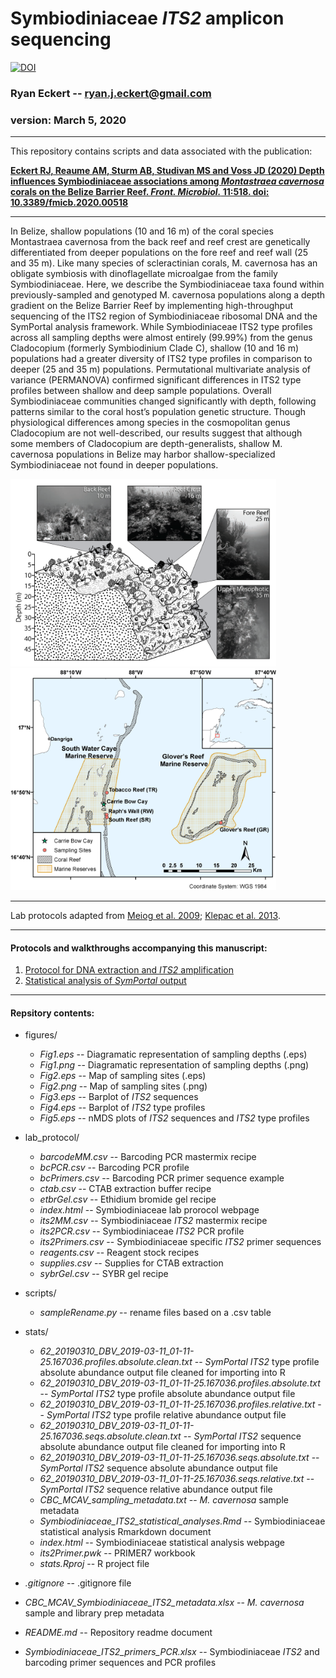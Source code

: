 Symbiodiniaceae *ITS2* amplicon sequencing
==========================================
[![DOI](https://zenodo.org/badge/DOI/10.5281/zenodo.3675991.svg)](https://doi.org/10.5281/zenodo.3675991)

### Ryan Eckert -- <ryan.j.eckert@gmail.com>

### version: March 5, 2020

------------------------------------------------------------------------
This repository contains scripts and data associated with the
publication: 

**[Eckert RJ, Reaume AM, Sturm AB, Studivan MS and Voss JD (2020) Depth influences Symbiodiniaceae associations among *Montastraea cavernosa* corals on the Belize Barrier Reef. *Front. Microbiol.* 11:518. doi: 10.3389/fmicb.2020.00518](https://doi.org/10.3389/fmicb.2020.00518)**

------------------------------------------------------------------------
In Belize, shallow populations (10 and 16 m) of the coral species Montastraea cavernosa from the back reef and reef crest are genetically differentiated from deeper populations on the fore reef and reef wall (25 and 35 m). Like many species of scleractinian corals, M. cavernosa has an obligate symbiosis with dinoflagellate microalgae from the family Symbiodiniaceae. Here, we describe the Symbiodiniaceae taxa found within previously-sampled and genotyped M. cavernosa populations along a depth gradient on the Belize Barrier Reef by implementing high-throughput sequencing of the ITS2 region of Symbiodiniaceae ribosomal DNA and the SymPortal analysis framework. While Symbiodiniaceae ITS2 type profiles across all sampling depths were almost entirely (99.99%) from the genus Cladocopium (formerly Symbiodinium Clade C), shallow (10 and 16 m) populations had a greater diversity of ITS2 type profiles in comparison to deeper (25 and 35 m) populations. Permutational multivariate analysis of variance (PERMANOVA) confirmed significant differences in ITS2 type profiles between shallow and deep sample populations. Overall Symbiodiniaceae communities changed significantly with depth, following patterns similar to the coral host’s population genetic structure. Though physiological differences among species in the cosmopolitan genus Cladocopium are not well-described, our results suggest that although some members of Cladocopium are depth-generalists, shallow M. cavernosa populations in Belize may harbor shallow-specialized Symbiodiniaceae not found in deeper populations.

<img src="figures/Fig1.png" width="425"/> <img src="figures/Fig2.png" width="425"/> 

------------------------------------------------------------------------

Lab protocols adapted from [Meiog et
al. 2009](https://doi.org/10.1111/j.1755-0998.2008.02222.x); [Klepac et
al. 2013](https://doi.org/10.3354/meps11369).

------------------------------------------------------------------------

#### Protocols and walkthroughs accompanying this manuscript:

1.  [Protocol for DNA extraction and *ITS2*
    amplification](https://ryaneckert.github.io/Belize_Mcav_Symbiodiniaceae_ITS2/lab_protocol/)
2.  [Statistical analysis of *SymPortal* output](https://ryaneckert.github.io/Belize_Mcav_Symbiodiniaceae_ITS2/stats/)

------------------------------------------------------------------------

#### Repsitory contents:

- figures/
    - *Fig1.eps* -- Diagramatic representation of sampling depths (.eps)
    - *Fig1.png* -- Diagramatic representation of sampling depths (.png)
    - *Fig2.eps* -- Map of sampling sites (.eps)
    - *Fig2.png* -- Map of sampling sites (.png) 
    - *Fig3.eps* -- Barplot of *ITS2* sequences
    - *Fig4.eps* -- Barplot of *ITS2* type profiles
    - *Fig5.eps* -- nMDS plots of *ITS2* sequences and *ITS2* type profiles
    
- lab_protocol/
    - *barcodeMM.csv* -- Barcoding PCR mastermix recipe
    - *bcPCR.csv* -- Barcoding PCR profile
    - *bcPrimers.csv* -- Barcoding PCR primer sequence example
    - *ctab.csv* -- CTAB extraction buffer recipe
    - *etbrGel.csv* -- Ethidium bromide gel recipe
    - *index.html* -- Symbiodiniaceae lab prorocol webpage
    - *its2MM.csv* -- Symbiodiniaceae *ITS2* mastermix recipe
    - *its2PCR.csv* -- Symbiodiniaceae *ITS2* PCR profile
    - *its2Primers.csv* -- Symbiodiniaceae specific *ITS2* primer sequences
    - *reagents.csv* -- Reagent stock recipes
    - *supplies.csv* -- Supplies for CTAB extraction
    - *sybrGel.csv* -- SYBR gel recipe

- scripts/
    - *sampleRename.py* -- rename files based on a .csv table
    
- stats/
    - *62_20190310_DBV_2019-03-11_01-11-25.167036.profiles.absolute.clean.txt* -- *SymPortal* *ITS2* type profile absolute abundance output file cleaned for importing into R
    - *62_20190310_DBV_2019-03-11_01-11-25.167036.profiles.absolute.txt* -- *SymPortal* *ITS2* type profile absolute abundance output file
    - *62_20190310_DBV_2019-03-11_01-11-25.167036.profiles.relative.txt* -- *SymPortal* *ITS2* type profile relative abundance output file
    - *62_20190310_DBV_2019-03-11_01-11-25.167036.seqs.absolute.clean.txt* -- *SymPortal* *ITS2* sequence absolute abundance output file cleaned for importing into R
    - *62_20190310_DBV_2019-03-11_01-11-25.167036.seqs.absolute.txt* -- *SymPortal* *ITS2* sequence absolute abundance output file
    - *62_20190310_DBV_2019-03-11_01-11-25.167036.seqs.relative.txt* -- *SymPortal* *ITS2* sequence relative abundance output file
    - *CBC_MCAV_sampling_metadata.txt* -- *M. cavernosa* sample metadata
    - *Symbiodiniaceae_ITS2_statistical_analyses.Rmd* -- Symbiodiniaceae statistical analysis Rmarkdown document
    - *index.html* -- Symbiodiniaceae statistical analysis webpage
    - *its2Primer.pwk* -- PRIMER7 workbook
    - *stats.Rproj* -- R project file
- *.gitignore* -- .gitignore file    
- *CBC_MCAV_Symbiodiniaceae_ITS2_metadata.xlsx* -- *M. cavernosa* sample and library prep metadata
- *README.md* -- Repository readme document
- *Symbiodiniaceae_ITS2_primers_PCR.xlsx* -- Symbiodiniaceae *ITS2* and barcoding primer sequences and PCR profiles
